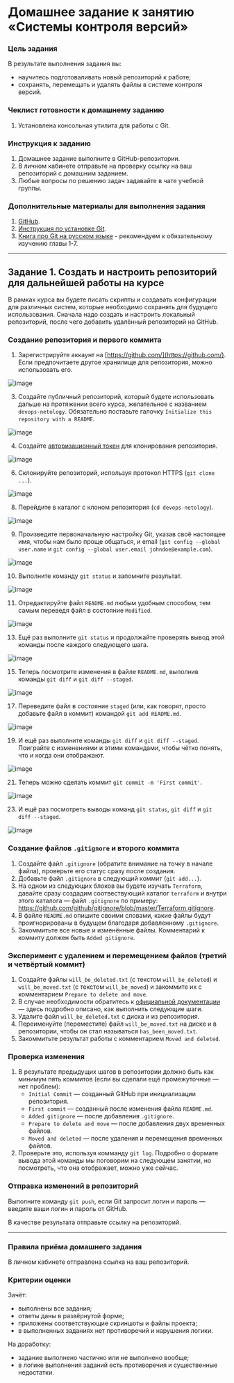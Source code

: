 # Домашнее задание к занятию «Системы контроля версий»

### Цель задания

В результате выполнения задания вы: 

* научитесь подготоваливать новый репозиторий к работе;
* сохранять, перемещать и удалять файлы в системе контроля версий.  


### Чеклист готовности к домашнему заданию

1. Установлена консольная утилита для работы с Git.


### Инструкция к заданию

1. Домашнее задание выполните в GitHub-репозитории. 
2. В личном кабинете отправьте на проверку ссылку на ваш репозиторий с домашним заданием.
3. Любые вопросы по решению задач задавайте в чате учебной группы.


### Дополнительные материалы для выполнения задания

1. [GitHub](https://github.com/).
2. [Инструкция по установке Git](https://git-scm.com/downloads).
3. [Книга про  Git на русском языке](https://git-scm.com/book/ru/v2/) - рекомендуем к обязательному изучению главы 1-7.
   
   
------

## Задание 1. Создать и настроить репозиторий для дальнейшей работы на курсе

В рамках курса вы будете писать скрипты и создавать конфигурации для различных систем, которые необходимо сохранять для будущего использования. 
Сначала надо создать и настроить локальный репозиторий, после чего добавить удалённый репозиторий на GitHub.

### Создание репозитория и первого коммита

1. Зарегистрируйте аккаунт на [https://github.com/](https://github.com/). Если предпочитаете другое хранилище для репозитория, можно использовать его.
   
![image](https://github.com/bezymel/sysadm-homeworks/assets/129361495/5d4631f2-ea3c-4e41-bcb7-d43c2f890422)

3. Создайте публичный репозиторий, который будете использовать дальше на протяжении всего курса, желательное с названием `devops-netology`.
   Обязательно поставьте галочку `Initialize this repository with a README`. 

![image](https://github.com/bezymel/sysadm-homeworks/assets/129361495/347f4c70-d8b6-48db-b1aa-7659f5bbdc49)
    
4. Создайте [авторизационный токен](https://docs.github.com/en/authentication/keeping-your-account-and-data-secure/creating-a-personal-access-token) для клонирования репозитория.

![image](https://github.com/bezymel/sysadm-homeworks/assets/129361495/d9ac6637-5a7c-4763-82f1-918880b58361)

6. Склонируйте репозиторий, используя протокол HTTPS (`git clone ...`).

![image](https://github.com/bezymel/sysadm-homeworks/assets/129361495/c972c283-350b-4220-82c2-00f2f5ea47ea)

8. Перейдите в каталог с клоном репозитория (`cd devops-netology`).

![image](https://github.com/bezymel/sysadm-homeworks/assets/129361495/03be9294-ada3-4c7b-810b-75f4a399696f)

9. Произведите первоначальную настройку Git, указав своё настоящее имя, чтобы нам было проще общаться, и email (`git config --global user.name` и `git config --global user.email johndoe@example.com`).

![image](https://github.com/bezymel/sysadm-homeworks/assets/129361495/ed19ef80-20e9-4201-ad97-4d3ff748d9b2)
  
10. Выполните команду `git status` и запомните результат.

![image](https://github.com/bezymel/sysadm-homeworks/assets/129361495/63a24e53-8bd2-4037-9d6b-0fe7fe22c557)
    
11. Отредактируйте файл `README.md` любым удобным способом, тем самым переведя файл в состояние `Modified`.
    
![image](https://github.com/bezymel/sysadm-homeworks/assets/129361495/73f4f3fe-5834-47d8-bbe0-9a9a00c10064)

13. Ещё раз выполните `git status` и продолжайте проверять вывод этой команды после каждого следующего шага.

![image](https://github.com/bezymel/sysadm-homeworks/assets/129361495/bc11ffba-b28b-4579-8ab9-f40e3c68b9f5)

15. Теперь посмотрите изменения в файле `README.md`, выполнив команды `git diff` и `git diff --staged`.

![image](https://github.com/bezymel/sysadm-homeworks/assets/129361495/a226c317-353e-4062-965f-a2cc3f55dd08)
    
17. Переведите файл в состояние `staged` (или, как говорят, просто добавьте файл в коммит) командой `git add README.md`.

![image](https://github.com/bezymel/sysadm-homeworks/assets/129361495/d60c93df-c7e2-4a3e-a180-c3a31deb48e7)
  
19. И ещё раз выполните команды `git diff` и `git diff --staged`. Поиграйте с изменениями и этими командами, чтобы чётко понять, что и когда они отображают.

![image](https://github.com/bezymel/sysadm-homeworks/assets/129361495/6bdb3192-85d2-450d-b91e-f13933bfc861)

21. Теперь можно сделать коммит `git commit -m 'First commit'`.
    
![image](https://github.com/bezymel/sysadm-homeworks/assets/129361495/b40eed43-d597-4b48-8655-d96bae8d902e)

23. И ещё раз посмотреть выводы команд `git status`, `git diff` и `git diff --staged`.

![image](https://github.com/bezymel/sysadm-homeworks/assets/129361495/d05d0d63-e097-4c51-bdcc-815899fde876)

### Создание файлов `.gitignore` и второго коммита

1. Создайте файл `.gitignore` (обратите внимание на точку в начале файла), проверьте его статус сразу после создания. 
1. Добавьте файл `.gitignore` в следующий коммит (`git add...`).
1. На одном из следующих блоков вы будете изучать `Terraform`, давайте сразу создадим соотвествующий каталог `terraform` и внутри этого каталога — файл `.gitignore` по примеру: https://github.com/github/gitignore/blob/master/Terraform.gitignore.  
1. В файле `README.md` опишите своими словами, какие файлы будут проигнорированы в будущем благодаря добавленному `.gitignore`.
1. Закоммитьте все новые и изменённые файлы. Комментарий к коммиту должен быть `Added gitignore`.

### Эксперимент с удалением и перемещением файлов (третий и четвёртый коммит)

1. Создайте файлы `will_be_deleted.txt` (с текстом `will_be_deleted`) и `will_be_moved.txt` (с текстом `will_be_moved`) и закоммите их с комментарием `Prepare to delete and move`.
1. В случае необходимости обратитесь к [официальной документации](https://git-scm.com/book/ru/v2/Основы-Git-Запись-изменений-в-репозиторий) — здесь подробно описано, как выполнить следующие шаги. 
1. Удалите файл `will_be_deleted.txt` с диска и из репозитория. 
1. Переименуйте (переместите) файл `will_be_moved.txt` на диске и в репозитории, чтобы он стал называться `has_been_moved.txt`.
1. Закоммитьте результат работы с комментарием `Moved and deleted`.

### Проверка изменения

1. В результате предыдущих шагов в репозитории должно быть как минимум пять коммитов (если вы сделали ещё промежуточные — нет проблем):
    * `Initial Commit` — созданный GitHub при инициализации репозитория. 
    * `First commit` — созданный после изменения файла `README.md`.
    * `Added gitignore` — после добавления `.gitignore`.
    * `Prepare to delete and move` — после добавления двух временных файлов.
    * `Moved and deleted` — после удаления и перемещения временных файлов. 
2. Проверьте это, используя комманду `git log`. Подробно о формате вывода этой команды мы поговорим на следующем занятии, но посмотреть, что она отображает, можно уже сейчас.

### Отправка изменений в репозиторий

Выполните команду `git push`, если Git запросит логин и пароль — введите ваши логин и пароль от GitHub. 

В качестве результата отправьте ссылку на репозиторий. 

----

### Правила приёма домашнего задания

В личном кабинете отправлена ссылка на ваш репозиторий.


### Критерии оценки

Зачёт:

* выполнены все задания;
* ответы даны в развёрнутой форме;
* приложены соответствующие скриншоты и файлы проекта;
* в выполненных заданиях нет противоречий и нарушения логики.

На доработку:

* задание выполнено частично или не выполнено вообще;
* в логике выполнения заданий есть противоречия и существенные недостатки.



